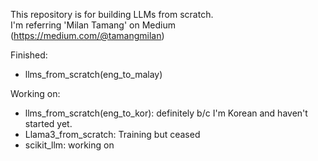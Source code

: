 This repository is for building LLMs from scratch.  <br>
I'm referring 'Milan Tamang' on Medium (https://medium.com/@tamangmilan)


Finished: 
- llms_from_scratch(eng_to_malay)


Working on: 
- llms_from_scratch(eng_to_kor): definitely b/c I'm Korean and haven't started yet.
- Llama3_from_scratch: Training but ceased
- scikit_llm: working on
